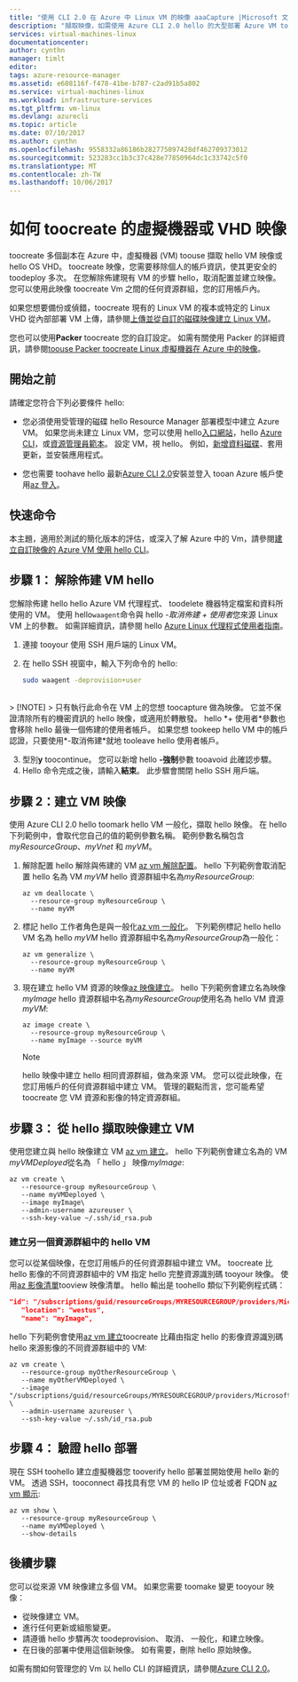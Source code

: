 ```yaml
---
title: "使用 CLI 2.0 在 Azure 中 Linux VM 的映像 aaaCapture |Microsoft 文件"
description: "擷取映像，如需使用 Azure CLI 2.0 hello 的大型部署 Azure VM toouse。"
services: virtual-machines-linux
documentationcenter: 
author: cynthn
manager: timlt
editor: 
tags: azure-resource-manager
ms.assetid: e608116f-f478-41be-b787-c2ad91b5a802
ms.service: virtual-machines-linux
ms.workload: infrastructure-services
ms.tgt_pltfrm: vm-linux
ms.devlang: azurecli
ms.topic: article
ms.date: 07/10/2017
ms.author: cynthn
ms.openlocfilehash: 9558332a86186b282775097428df462709373012
ms.sourcegitcommit: 523283cc1b3c37c428e77850964dc1c33742c5f0
ms.translationtype: MT
ms.contentlocale: zh-TW
ms.lasthandoff: 10/06/2017
---
```

# <a name="how-toocreate-an-image-of-a-virtual-machine-or-vhd"></a>如何 toocreate 的虛擬機器或 VHD 映像

<!-- generalize, image - extended version of hello tutorial-->

toocreate 多個副本在 Azure 中，虛擬機器 (VM) toouse 擷取 hello VM 映像或 hello OS VHD。 toocreate 映像，您需要移除個人的帳戶資訊，使其更安全的 toodeploy 多次。 在您解除佈建現有 VM 的步驟 hello，取消配置並建立映像。 您可以使用此映像 toocreate Vm 之間的任何資源群組，您的訂用帳戶內。

如果您想要備份或偵錯，toocreate 現有的 Linux VM 的複本或特定的 Linux VHD 從內部部署 VM 上傳，請參閱[上傳並從自訂的磁碟映像建立 Linux VM](upload-vhd.md)。  

您也可以使用**Packer** toocreate 您的自訂設定。 如需有關使用 Packer 的詳細資訊，請參閱[toouse Packer toocreate Linux 虛擬機器在 Azure 中的映像](build-image-with-packer.md)。


## <a name="before-you-begin"></a>開始之前
請確定您符合下列必要條件 hello:

* 您必須使用受管理的磁碟 hello Resource Manager 部署模型中建立 Azure VM。 如果您尚未建立 Linux VM，您可以使用 hello[入口網站](quick-create-portal.md)，hello [Azure CLI](quick-create-cli.md)，或[資源管理員範本](create-ssh-secured-vm-from-template.md)。 設定 VM，視 hello。 例如，[新增資料磁碟](add-disk.md)、套用更新，並安裝應用程式。 

* 您也需要 toohave hello 最新[Azure CLI 2.0](/cli/azure/install-az-cli2)安裝並登入 tooan Azure 帳戶使用[az 登入](/cli/azure/#login)。

## <a name="quick-commands"></a>快速命令

本主題，適用於測試的簡化版本的評估，或深入了解 Azure 中的 Vm，請參閱[建立自訂映像的 Azure VM 使用 hello CLI](tutorial-custom-images.md)。


## <a name="step-1-deprovision-hello-vm"></a>步驟 1： 解除佈建 VM hello
您解除佈建 hello hello Azure VM 代理程式、 toodelete 機器特定檔案和資料所使用的 VM。 使用 hello`waagent`命令與 hello *-取消佈建 + 使用者*您來源 Linux VM 上的參數。 如需詳細資訊，請參閱 hello [Azure Linux 代理程式使用者指南](../windows/agent-user-guide.md)。

1. 連接 tooyour 使用 SSH 用戶端的 Linux VM。
2. 在 hello SSH 視窗中，輸入下列命令的 hello:
   
    ```bash
    sudo waagent -deprovision+user
    ```
<br>
   > [!NOTE]
   > 只有執行此命令在 VM 上的您想 toocapture 做為映像。 它並不保證清除所有的機密資訊的 hello 映像，或適用於轉散發。 hello *+ 使用者*參數也會移除 hello 最後一個佈建的使用者帳戶。 如果您想 tookeep hello VM 中的帳戶認證，只要使用*-取消佈建*就地 tooleave hello 使用者帳戶。
 
3. 型別**y** toocontinue。 您可以新增 hello **-強制**參數 tooavoid 此確認步驟。
4. Hello 命令完成之後，請輸入**結束**。 此步驟會關閉 hello SSH 用戶端。

## <a name="step-2-create-vm-image"></a>步驟 2：建立 VM 映像
使用 Azure CLI 2.0 hello toomark hello VM 一般化，擷取 hello 映像。 在 hello 下列範例中，會取代您自己的值的範例參數名稱。 範例參數名稱包含 *myResourceGroup*、*myVnet* 和 *myVM*。

1. 解除配置 hello 解除與佈建的 VM [az vm 解除配置](/cli//azure/vm#deallocate)。 hello 下列範例會取消配置 hello 名為 VM *myVM* hello 資源群組中名為*myResourceGroup*:
   
    ```azurecli
    az vm deallocate \
      --resource-group myResourceGroup \
      --name myVM
    ```

2. 標記 hello 工作者角色是與一般化[az vm 一般化](/cli//azure/vm#generalize)。 下列範例標記 hello hello VM 名為 hello *myVM* hello 資源群組中名為*myResourceGroup*為一般化：
   
    ```azurecli
    az vm generalize \
      --resource-group myResourceGroup \
      --name myVM
    ```

3. 現在建立 hello VM 資源的映像[az 映像建立](/cli//azure/image#create)。 hello 下列範例會建立名為映像*myImage* hello 資源群組中名為*myResourceGroup*使用名為 hello VM 資源*myVM*:
   
    ```azurecli
    az image create \
      --resource-group myResourceGroup \
      --name myImage --source myVM
    ```
   
   > [!NOTE]
   > hello 映像中建立 hello 相同資源群組，做為來源 VM。 您可以從此映像，在您訂用帳戶的任何資源群組中建立 VM。 管理的觀點而言，您可能希望 toocreate 您 VM 資源和影像的特定資源群組。

## <a name="step-3-create-a-vm-from-hello-captured-image"></a>步驟 3： 從 hello 擷取映像建立 VM
使用您建立與 hello 映像建立 VM [az vm 建立](/cli/azure/vm#create)。 hello 下列範例會建立名為的 VM *myVMDeployed*從名為 「 hello 」 映像*myImage*:

```azurecli
az vm create \
   --resource-group myResourceGroup \
   --name myVMDeployed \
   --image myImage\
   --admin-username azureuser \
   --ssh-key-value ~/.ssh/id_rsa.pub
```

### <a name="creating-hello-vm-in-another-resource-group"></a>建立另一個資源群組中的 hello VM 

您可以從某個映像，在您訂用帳戶的任何資源群組中建立 VM。 toocreate 比 hello 影像的不同資源群組中的 VM 指定 hello 完整資源識別碼 tooyour 映像。 使用[az 影像清單](/cli/azure/image#list)tooview 映像清單。 hello 輸出是 toohello 類似下列範例程式碼：

```json
"id": "/subscriptions/guid/resourceGroups/MYRESOURCEGROUP/providers/Microsoft.Compute/images/myImage",
   "location": "westus",
   "name": "myImage",
```

hello 下列範例會使用[az vm 建立](/cli/azure/vm#create)toocreate 比藉由指定 hello 的影像資源識別碼 hello 來源影像的不同資源群組中的 VM:

```azurecli
az vm create \
   --resource-group myOtherResourceGroup \
   --name myOtherVMDeployed \
   --image "/subscriptions/guid/resourceGroups/MYRESOURCEGROUP/providers/Microsoft.Compute/images/myImage" \
   --admin-username azureuser \
   --ssh-key-value ~/.ssh/id_rsa.pub
```


## <a name="step-4-verify-hello-deployment"></a>步驟 4： 驗證 hello 部署

現在 SSH toohello 建立虛擬機器您 tooverify hello 部署並開始使用 hello 新的 VM。 透過 SSH，tooconnect 尋找具有您 VM 的 hello IP 位址或者 FQDN [az vm 顯示](/cli/azure/vm#show):

```azurecli
az vm show \
   --resource-group myResourceGroup \
   --name myVMDeployed \
   --show-details
```

## <a name="next-steps"></a>後續步驟
您可以從來源 VM 映像建立多個 VM。 如果您需要 toomake 變更 tooyour 映像： 

- 從映像建立 VM。
- 進行任何更新或組態變更。
- 請遵循 hello 步驟再次 toodeprovision、 取消、 一般化，和建立映像。
- 在日後的部署中使用這個新映像。 如有需要，刪除 hello 原始映像。

如需有關如何管理您的 Vm 以 hello CLI 的詳細資訊，請參閱[Azure CLI 2.0](/cli/azure/overview)。
